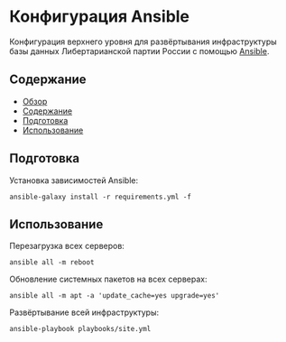 Конфигурация Ansible
====================

Конфигурация верхнего уровня для развёртывания инфраструктуры базы данных
Либертарианской партии России с помощью [Ansible](https://www.ansible.com).



Содержание
----------

* [Обзор](#конфигурация-ansible)
* [Содержание](#содержание)
* [Подготовка](#подготовка)
* [Использование](#использование)



Подготовка
----------

Установка зависимостей Ansible:

```
ansible-galaxy install -r requirements.yml -f
```



Использование
-------------

Перезагрузка всех серверов:

```
ansible all -m reboot
```

Обновление системных пакетов на всех серверах:

```
ansible all -m apt -a 'update_cache=yes upgrade=yes'
```

Развёртывание всей инфраструктуры:

```
ansible-playbook playbooks/site.yml
```
